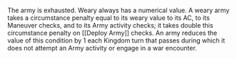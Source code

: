 The army is exhausted. Weary always has a numerical value. A weary army takes a circumstance penalty equal to its weary value to its AC, to its Maneuver checks, and to its Army activity checks; it takes double this circumstance penalty on [[Deploy Army]] checks. An army reduces the value of this condition by 1 each Kingdom turn that passes during which it does not attempt an Army activity or engage in a war encounter.